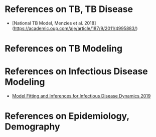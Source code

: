 # References on TB, TB Disease
- [National TB Model, Menzies et al. 2018] (https://academic.oup.com/aje/article/187/9/2011/4995883/)

# References on TB Modeling

# References on Infectious Disease Modeling

- [Model Fitting and Inferences for Infectious Disease Dynamics 2019](http://sbfnk.github.io/mfiidd/index.html)

# References on Epidemiology, Demography
